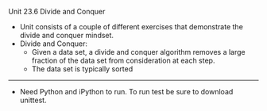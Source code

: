 Unit 23.6 Divide and Conquer
- Unit consists of a couple of different exercises that demonstrate the divide and conquer mindset.
- Divide and Conquer:
    - Given a data set, a divide and conquer algorithm removes a large fraction of the data set from consideration at each step.
    - The data set is typically sorted

___________________________________________________
- Need Python and iPython to run. To run test be sure to download unittest.